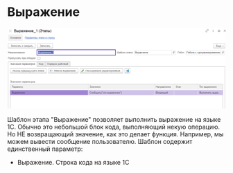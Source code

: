 # Выражение

![](../../../../.gitbook/assets/Выражение.png)

Шаблон этапа "Выражение"  позволяет выполнить выражение на языке 1С. Обычно это небольшой блок кода, выполняющий некую операцию. Но НЕ возвращающий значение, как это делает функция. Например, мы можем вывести сообщение пользователю. Шаблон содержит единственный параметр:

* Выражение. Строка кода на языке 1С
